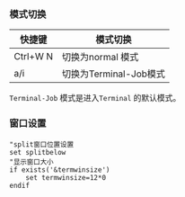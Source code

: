 

### 模式切换

| 快捷键   | 模式切换               |
|----------|------------------------|
| Ctrl+W N | 切换为normal 模式      |
| a/i      | 切换为Terminal-Job模式 |


`Terminal-Job` 模式是进入`Terminal` 的默认模式。


### 窗口设置

```vim
"split窗口位置设置
set splitbelow
"显示窗口大小
if exists('&termwinsize')
    set termwinsize=12*0
endif
```

